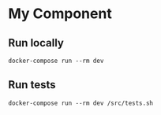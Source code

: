 # My Component

## Run locally

	docker-compose run --rm dev

## Run tests
	
	docker-compose run --rm dev /src/tests.sh
